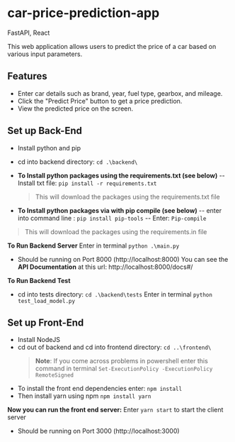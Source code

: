# car-price-prediction-app

FastAPI, React

This web application allows users to predict the price of a car based on various input parameters.

## Features

- Enter car details such as brand, year, fuel type, gearbox, and mileage.
- Click the "Predict Price" button to get a price prediction.
- View the predicted price on the screen.

## Set up Back-End

- Install python and pip

- cd into backend directory: `cd .\backend\`

- **To Install python packages using the requirements.txt (see below)**
  -- Install txt file: `pip install -r requirements.txt`
  > This will download the packages using the requirements.txt file
-  **To Install python packages via with pip compile (see below)**
-- enter into command line : `pip install pip-tools`
-- Enter: `Pip-compile`
> This will download the packages using the requirements.in file

**To Run Backend Server**
Enter in terminal `python .\main.py`

- Should be running on Port 8000 (http://localhost:8000)
  You can see the **API Documentation** at this url: http://localhost:8000/docs#/

**To Run Backend Test**

- cd into tests directory: `cd .\backend\tests`
  Enter in terminal `python test_load_model.py`

## Set up Front-End

- Install NodeJS
- cd out of backend and cd into frontend directory: `cd ..\frontend\`
  > **Note**: If you come across problems in powershell enter this command in terminal `Set-ExecutionPolicy -ExecutionPolicy RemoteSigned`
- To install the front end dependencies enter: `npm install`
- Then install yarn using npm `npm install yarn`

**Now you can run the front end server:**
Enter `yarn start` to start the client server

- Should be running on Port 3000 (http://localhost:3000)
